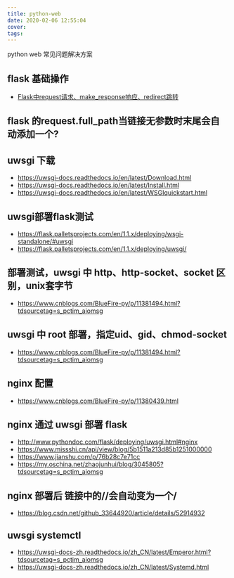 ```yaml
---
title: python-web
date: 2020-02-06 12:55:04
cover:
tags:
---
```


python web 常见问题解决方案

<!-- more -->

flask 基础操作
---
- [Flask中request请求、make_response响应、redirect跳转](https://www.jianshu.com/p/44d88abb9515)

flask 的request.full_path当链接无参数时末尾会自动添加一个?
---

uwsgi 下载
---
- https://uwsgi-docs.readthedocs.io/en/latest/Download.html
- https://uwsgi-docs.readthedocs.io/en/latest/Install.html
- https://uwsgi-docs.readthedocs.io/en/latest/WSGIquickstart.html

uwsgi部署flask测试
---
- https://flask.palletsprojects.com/en/1.1.x/deploying/wsgi-standalone/#uwsgi
- https://flask.palletsprojects.com/en/1.1.x/deploying/uwsgi/

部署测试，uwsgi 中 http、http-socket、socket 区别，unix套字节
---
- https://www.cnblogs.com/BlueFire-py/p/11381494.html?tdsourcetag=s_pctim_aiomsg

uwsgi 中 root 部署，指定uid、gid、chmod-socket
---
- https://www.cnblogs.com/BlueFire-py/p/11381494.html?tdsourcetag=s_pctim_aiomsg

nginx 配置
---
- https://www.cnblogs.com/BlueFire-py/p/11380439.html

nginx 通过 uwsgi 部署 flask
---
- http://www.pythondoc.com/flask/deploying/uwsgi.html#nginx
- https://www.missshi.cn/api/view/blog/5b1511a213d85b1251000000
- https://www.jianshu.com/p/76b28c7e71cc
- https://my.oschina.net/zhaojunhui/blog/3045805?tdsourcetag=s_pctim_aiomsg

nginx 部署后 链接中的//会自动变为一个/
---
- https://blog.csdn.net/github_33644920/article/details/52914932

uwsgi systemctl
---
- https://uwsgi-docs-zh.readthedocs.io/zh_CN/latest/Emperor.html?tdsourcetag=s_pctim_aiomsg
- https://uwsgi-docs-zh.readthedocs.io/zh_CN/latest/Systemd.html